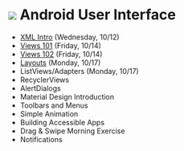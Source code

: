 # ![](https://ga-dash.s3.amazonaws.com/production/assets/logo-9f88ae6c9c3871690e33280fcf557f33.png) Android User Interface

- [XML Intro](https://github.com/ga-adi-macaron/Course-Materials/tree/master/lessons/user-interface/xml-lesson) (Wednesday, 10/12)
- [Views 101](https://github.com/ga-adi-macaron/Course-Materials/tree/master/lessons/user-interface/views-101-lesson) (Friday, 10/14)
- [Views 102](https://github.com/ga-adi-macaron/Course-Materials/tree/master/lessons/user-interface/views-102-lesson) (Friday, 10/14)
- [Layouts](https://github.com/ga-adi-macaron/Course-Materials/tree/master/lessons/user-interface/layouts-lesson) (Monday, 10/17)
- ListViews/Adapters (Monday, 10/17)
- RecyclerViews
- AlertDialogs
- Material Design Introduction
- Toolbars and Menus
- Simple Animation
- Building Accessible Apps
- Drag & Swipe Morning Exercise
- Notifications
